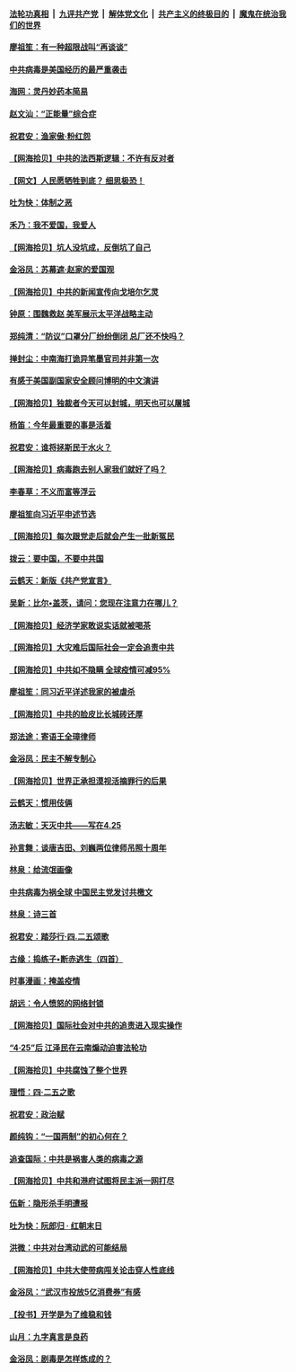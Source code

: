 ####  [法轮功真相](../../../../basic/blob/master/README.md?t=05092331) &nbsp;|&nbsp; [九评共产党](../../../../9ping.md/blob/master/README.md?t=05092331) &nbsp;|&nbsp; [解体党文化](../../../../jtdwh.md/blob/master/README.md?t=05092331)  &nbsp;|&nbsp; [共产主义的终极目的](../../../../gczydzjmd.md/blob/master/README.md?t=05092331) &nbsp;|&nbsp; [魔鬼在统治我们的世界](../../../../mgztzwmdsj.md/blob/master/README.md?t=05092331) 

#### [廖祖笙：有一种超限战叫“再谈谈”](../pages/nsc993/n12095081.md?t=05092331) 

#### [中共病毒是美国经历的最严重袭击](../pages/nsc993/n12094978.md?t=05092331) 

#### [海网：灵丹妙药本简易](../pages/nsc993/n12094507.md?t=05092331) 

#### [赵文汕：“正能量”综合症](../pages/nsc993/n12094474.md?t=05092331) 

#### [祝君安：渔家傲·粉红怨](../pages/nsc993/n12094492.md?t=05092331) 

#### [【网海拾贝】中共的法西斯逻辑：不许有反对者](../pages/nsc993/n12091860.md?t=05092331) 

#### [【网文】人民愿牺牲到底？ 细思极恐！](../pages/nsc993/n12091571.md?t=05092331) 

#### [吐为快：体制之恶](../pages/nsc993/n12091056.md?t=05092331) 

#### [禾乃：我不爱国，我爱人](../pages/nsc993/n12089848.md?t=05092331) 

#### [【网海拾贝】坑人没坑成，反倒坑了自己](../pages/nsc993/n12089516.md?t=05092331) 

#### [金浴凤：苏幕遮·赵家的爱国观](../pages/nsc993/n12089155.md?t=05092331) 

#### [【网海拾贝】中共的新闻宣传向戈培尔乞灵](../pages/nsc993/n12086639.md?t=05092331) 

#### [钟原：围魏救赵 美军展示太平洋战略主动](../pages/nsc993/n12086524.md?t=05092331) 

#### [郑纯清：“防议”口罩分厂纷纷倒闭 总厂还不快吗？](../pages/nsc993/n12086361.md?t=05092331) 

#### [掸封尘：中南海打诡异笔墨官司并非第一次](../pages/nsc993/n12085712.md?t=05092331) 

#### [有感于美国副国家安全顾问博明的中文演讲](../pages/nsc993/n12086109.md?t=05092331) 

#### [【网海拾贝】独裁者今天可以封城，明天也可以屠城](../pages/nsc993/n12083311.md?t=05092331) 

#### [杨笛：今年最重要的事是活着](../pages/nsc993/n12081363.md?t=05092331) 

#### [祝君安：谁将拯斯民于水火？](../pages/nsc993/n12081163.md?t=05092331) 

#### [【网海拾贝】病毒跑去别人家我们就好了吗？](../pages/nsc993/n12080477.md?t=05092331) 

#### [李春草：不义而富等浮云](../pages/nsc993/n12080314.md?t=05092331) 

#### [廖祖笙向习近平申述节选](../pages/nsc993/n12080021.md?t=05092331) 

#### [【网海拾贝】每次跟党走后就会产生一批新冤民](../pages/nsc993/n12078963.md?t=05092331) 

#### [拨云：要中国，不要中共国](../pages/nsc993/n12078635.md?t=05092331) 

#### [云鹤天：新版《共产党宣言》](../pages/nsc993/n12078564.md?t=05092331) 

#### [吴新：比尔•盖茨，请问：您现在注意力在哪儿？](../pages/nsc993/n12078454.md?t=05092331) 

#### [【网海拾贝】经济学家敢说实话就被喝茶](../pages/nsc993/n12077220.md?t=05092331) 

#### [【网海拾贝】大灾难后国际社会一定会追责中共](../pages/nsc993/n12075336.md?t=05092331) 

#### [【网海拾贝】中共如不隐瞒 全球疫情可减95%](../pages/nsc993/n12072214.md?t=05092331) 

#### [廖祖笙：同习近平详述我家的被虐杀](../pages/nsc993/n12069654.md?t=05092331) 

#### [【网海拾贝】中共的脸皮比长城砖还厚](../pages/nsc993/n12069635.md?t=05092331) 

#### [郑法途：寄语王全璋律师](../pages/nsc993/n12068788.md?t=05092331) 

#### [金浴凤：民主不解专制心](../pages/nsc993/n12068775.md?t=05092331) 

#### [【网海拾贝】世界正承担漠视活摘罪行的后果](../pages/nsc993/n12066309.md?t=05092331) 

#### [云鹤天：惯用伎俩](../pages/nsc993/n12063842.md?t=05092331) 

#### [汤志敏：天灭中共——写在4.25](../pages/nsc993/n12063146.md?t=05092331) 

#### [孙言舞：谈唐吉田、刘巍两位律师吊照十周年](../pages/nsc993/n12062974.md?t=05092331) 

#### [林泉：给流氓画像](../pages/nsc993/n12062932.md?t=05092331) 

#### [中共病毒为祸全球  中国民主党发讨共檄文](../pages/nsc993/n12062827.md?t=05092331) 

#### [林泉：诗三首](../pages/nsc993/n12062782.md?t=05092331) 

#### [祝君安：踏莎行·四.二五颂歌](../pages/nsc993/n12061559.md?t=05092331) 

#### [古缘：捣练子•断赤逃生（四首）](../pages/nsc993/n12056236.md?t=05092331) 

#### [时事漫画：掩盖疫情](../pages/nsc993/n12056208.md?t=05092331) 

#### [胡远：令人愤怒的网络封锁](../pages/nsc993/n12054084.md?t=05092331) 

#### [【网海拾贝】国际社会对中共的追责进入现实操作](../pages/nsc993/n12053870.md?t=05092331) 

#### [“4·25”后 江泽民在云南煽动迫害法轮功](../pages/nsc993/n12052774.md?t=05092331) 

#### [【网海拾贝】中共腐蚀了整个世界](../pages/nsc993/n12051803.md?t=05092331) 

#### [理悟：四·二五之歌](../pages/nsc993/n12051683.md?t=05092331) 

#### [祝君安：政治赋](../pages/nsc993/n12051480.md?t=05092331) 

#### [颜纯钩：“一国两制”的初心何在？](../pages/nsc993/n12050727.md?t=05092331) 

#### [追查国际：中共是祸害人类的病毒之源](../pages/nsc993/n12048938.md?t=05092331) 

#### [【网海拾贝】中共和港府试图将民主派一网打尽](../pages/nsc993/n12048622.md?t=05092331) 

#### [伍新：隐形杀手明遭报](../pages/nsc993/n12047642.md?t=05092331) 

#### [吐为快：阮郎归 · 红朝末日](../pages/nsc993/n12047629.md?t=05092331) 

#### [洪微：中共对台湾动武的可能结局](../pages/nsc993/n12046050.md?t=05092331) 

#### [【网海拾贝】中共大使带病闯关论击穿人性底线](../pages/nsc993/n12045886.md?t=05092331) 

#### [金浴凤：“武汉市投放5亿消费券”有感](../pages/nsc993/n12045563.md?t=05092331) 

#### [【投书】开学是为了维稳和钱](../pages/nsc993/n12045013.md?t=05092331) 

#### [山月：九字真言是良药](../pages/nsc993/n12044842.md?t=05092331) 

#### [金浴凤：剧毒是怎样炼成的？](../pages/nsc993/n12044835.md?t=05092331) 

